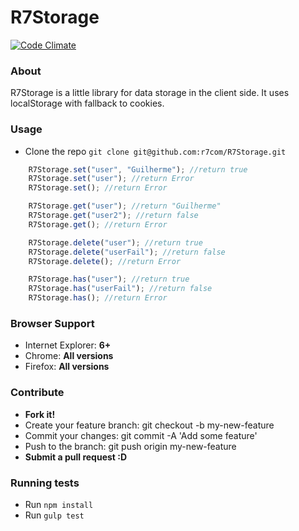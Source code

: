 R7Storage
=========
[![Code Climate](https://codeclimate.com/github/r7com/R7Storage.png)](https://codeclimate.com/github/r7com/R7Storage)

### About
R7Storage is a little library for data storage in the client side. 
It uses localStorage with fallback to cookies.


### Usage
* Clone the repo ```git clone git@github.com:r7com/R7Storage.git```


```javascript
	R7Storage.set("user", "Guilherme"); //return true
	R7Storage.set("user"); //return Error
	R7Storage.set(); //return Error

	R7Storage.get("user"); //return "Guilherme"
	R7Storage.get("user2"); //return false
	R7Storage.get(); //return Error

	R7Storage.delete("user"); //return true
	R7Storage.delete("userFail"); //return false
	R7Storage.delete(); //return Error

	R7Storage.has("user"); //return true
	R7Storage.has("userFail"); //return false
	R7Storage.has(); //return Error
```

### Browser Support
* Internet Explorer: **6+**
* Chrome: **All versions**
* Firefox: **All versions**

### Contribute
* **Fork it!**
* Create your feature branch: git checkout -b my-new-feature
* Commit your changes: git commit -A 'Add some feature'
* Push to the branch: git push origin my-new-feature
* **Submit a pull request :D**

### Running tests
* Run ```npm install```
* Run ```gulp test```
